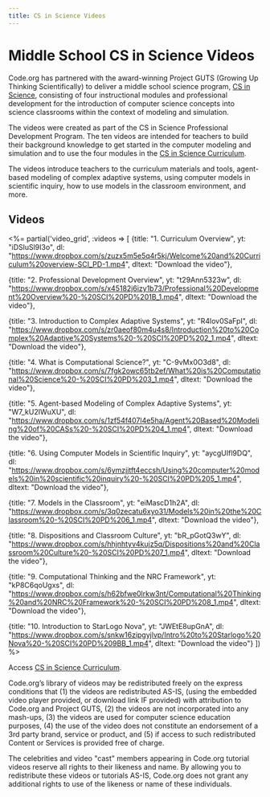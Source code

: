 ```yaml
---
title: CS in Science Videos
---
```

# Middle School CS in Science Videos

Code.org has partnered with the award-winning Project GUTS (Growing Up Thinking Scientifically) to deliver a middle school science program, [CS in Science](/curriculum/science), consisting of four instructional modules and professional development for the introduction of computer science concepts into science classrooms within the context of modeling and simulation. 

The videos were created as part of the CS in Science Professional Development Program. The ten videos are intended for teachers to build their background knowledge to get  started in the computer modeling and simulation and to use the four modules in the [CS in Science Curriculum](/curriculum/science).

The videos introduce teachers to the curriculum materials and tools, agent-based modeling of complex adaptive systems, using computer models in scientific inquiry, how to use models in the classroom environment, and more.

## Videos

<%= partial('video_grid', :videos => [
  {title: "1. Curriculum Overview", yt: "iDSluSl9I3o", dl: "https://www.dropbox.com/s/zuzx5m5e5q4r5kj/Welcome%20and%20Curriculum%20overview-SCI_PD-1.mp4", dltext: "Download the video"},  

  {title: "2. Professional Development Overview", yt: "t29Ann5323w", dl: "https://www.dropbox.com/s/x45182j6izy1b73/Professional%20Development%20Overview%20-%20SCI%20PD%201B_1.mp4", dltext: "Download the video"},  

  {title: "3. Introduction to Complex Adaptive Systems", yt: "R4lov0SaFpI", dl: "https://www.dropbox.com/s/zr0aeof80m4u4s8/Introduction%20to%20Complex%20Adaptive%20Systems%20-%20SCI%20PD%202_1.mp4", dltext: "Download the video"},  

  {title: "4. What is Computational Science?", yt: "C-9vMx0O3d8", dl: "https://www.dropbox.com/s/7fgk2owc65tb2ef/What%20is%20Computational%20Science%20-%20SCI%20PD%203_1.mp4", dltext: "Download the video"},  

  {title: "5. Agent-based Modeling of Complex Adaptive Systems", yt: "W7_kU2IWuXU", dl: "https://www.dropbox.com/s/1zf54f407l4e5ha/Agent%20Based%20Modeling%20of%20CASs%20-%20SCI%20PD%204_1.mp4", dltext: "Download the video"},  

  {title: "6. Using Computer Models in Scientific Inquiry", yt: "aycgUIfl9DQ", dl: "https://www.dropbox.com/s/6ymzjjtft4eccsh/Using%20computer%20models%20in%20scientific%20inquiry%20-%20SCI%20PD%205_1.mp4", dltext: "Download the video"},  

  {title: "7. Models in the Classroom", yt: "eiMascD1h2A", dl: "https://www.dropbox.com/s/3q0zecatu6xyo31/Models%20in%20the%20Classroom%20-%20SCI%20PD%206_1.mp4", dltext: "Download the video"},  

  {title: "8.  Dispositions and Classroom Culture", yt: "bR_pGotQ3wY", dl: "https://www.dropbox.com/s/hhjnhtyv4kujz5q/Dispositions%20and%20Classroom%20Culture%20-%20SCI%20PD%207_1.mp4", dltext: "Download the video"},  

  {title: "9. Computational Thinking and the NRC Framework", yt: "kP8C6qoUgxs", dl: "https://www.dropbox.com/s/h62bfwe0lrkw3nt/Computational%20Thinking%20and%20NRC%20Framework%20-%20SCI%20PD%208_1.mp4", dltext: "Download the video"},  

  {title: "10. Introduction to StarLogo Nova", yt: "JWEtE8upGnA", dl: "https://www.dropbox.com/s/snkw16zipgyjlvp/Intro%20to%20Starlogo%20Nova%20-%20SCI%20PD%209BB_1.mp4", dltext: "Download the video"} 
  ]) %>  

Access [CS in Science Curriculum](/curriculum/science).

Code.org’s library of videos may be redistributed freely on the express conditions that (1) the videos are redistributed AS-IS, (using the embedded video player provided, or download link IF provided) with attribution to Code.org and Project GUTS, (2) the videos are not incorporated into any mash-ups, (3) the videos are used for computer science education purposes, (4) the use of the video does not constitute an endorsement of a 3rd party brand, service or product, and (5) if access to such redistributed Content or Services is provided free of charge.

The celebrities and video "cast" members appearing in Code.org tutorial videos reserve all rights to their likeness and name. By allowing you to redistribute these videos or tutorials AS-IS, Code.org does not grant any additional rights to use of the likeness or name of these individuals.